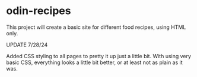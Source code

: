 # odin-recipes

This project will create a basic site
for different food recipes, using HTML
only.

UPDATE 7/28/24

Added CSS styling to all pages to pretty
it up just a little bit. With using very
basic CSS, everything looks a little bit
better, or at least not as plain as it was.